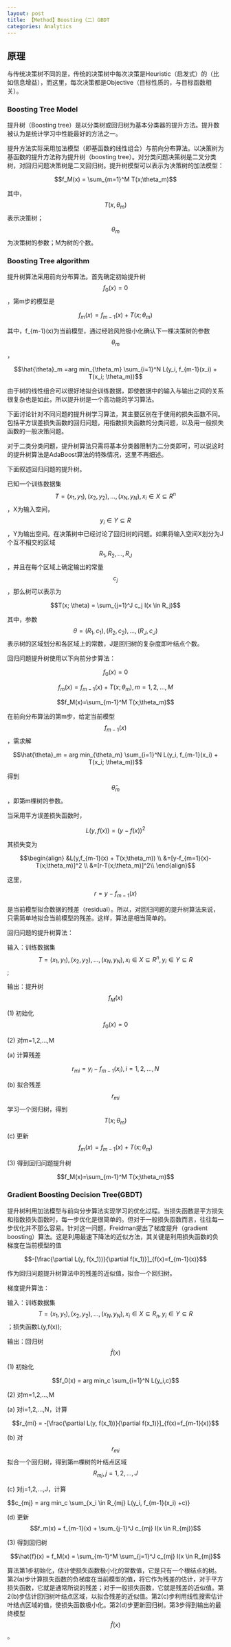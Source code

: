```yaml
---
layout: post
title: 【Method】Boosting（二）GBDT
categories: Analytics
---
```


## 原理

与传统决策树不同的是，传统的决策树中每次决策是Heuristic（启发式）的（比如信息增益），而这里，每次决策都是Objective（目标性质的，与目标函数相关）。

### Boosting Tree Model

提升树（Boosting tree）是以分类树或回归树为基本分类器的提升方法。提升数被认为是统计学习中性能最好的方法之一。

提升方法实际采用加法模型（即基函数的线性组合）与前向分布算法。以决策树为基函数的提升方法称为提升树（boosting tree）。对分类问题决策树是二叉分类树，对回归问题决策树是二叉回归树。提升树模型可以表示为决策树的加法模型：

$$f_M(x) = \sum_{m=1}^M T(x;\theta_m)$$

其中，$$T(x,\theta_m)$$表示决策树；$$\theta_m$$为决策树的参数；M为树的个数。

### Boosting Tree algorithm

提升树算法采用前向分布算法。首先确定初始提升树$$f_0(x)=0$$，第m步的模型是

$$f_m(x) = f_{m-1}(x)+T(x; \theta_m)$$

其中，f_{m-1}(x)为当前模型，通过经验风险极小化确认下一棵决策树的参数$$\theta_m$$，

$$\hat{\theta}_m  =arg min_{\theta_m} \sum_{i=1}^N L(y_i, f_{m-1}(x_i) + T(x_i; \theta_m))$$

由于树的线性组合可以很好地拟合训练数据，即使数据中的输入与输出之间的关系很复杂也是如此，所以提升树是一个高功能的学习算法。

下面讨论针对不同问题的提升树学习算法，其主要区别在于使用的损失函数不同。包括平方误差损失函数的回归问题，用指数损失函数的分类问题，以及用一般损失函数的一般决策问题。

对于二类分类问题，提升树算法只需将基本分类器限制为二分类即可，可以说这时的提升树算法是AdaBoost算法的特殊情况，这里不再细述。

下面叙述回归问题的提升树。

已知一个训练数据集$$T={(x_1,y_1),(x_2,y_2),...,(x_N,y_N)}, x_i \in X \subseteq R^n $$，X为输入空间，$$y_i \in Y \subseteq R$$，Y为输出空间。在决策树中已经讨论了回归树的问题。如果将输入空间X划分为J个互不相交的区域$$R_1, R_2,...,R_J$$，并且在每个区域上确定输出的常量$$c_j$$，那么树可以表示为

$$T(x; \theta) = \sum_{j=1}^J c_j I(x \in R_j)$$

其中，参数$$\theta={(R_1,c_1),(R_2,c_2),...,(R_J,c_J)}$$表示树的区域划分和各区域上的常数，J是回归树的复杂度即叶结点个数。

回归问题提升树使用以下向前分步算法：

$$f_0(x)=0$$

$$f_m(x)=f_{m-1}(x)+T(x;\theta_m), m=1,2,...,M$$

$$f_M(x)=\sum_{m-1}^M T(x;\theta_m)$$

在前向分布算法的第m步，给定当前模型$$f_{m-1}(x)$$，需求解

$$\hat{\theta}_m = arg min_{\theta_m} \sum_{i=1}^N L(y_i, f_{m-1}(x_i) + T(x_i; \theta_m))$$

得到$$\hat{\theta}_m$$，即第m棵树的参数。

当采用平方误差损失函数时，

$$L(y,f(x)) = (y-f(x))^2$$

其损失变为

$$\begin{align}
&L(y,f_{m-1}(x) + T(x;\theta_m)) \\
&=[y-f_{m=1}(x)-T(x;\theta_m)]^2 \\
&=[r-T(x;\theta_m)]^2\\
\end{align}$$

这里，

$$r=y-f_{m-1}(x)$$

是当前模型拟合数据的残差（residual）。所以，对回归问题的提升树算法来说，只需简单地拟合当前模型的残差。这样，算法是相当简单的。

回归问题的提升树算法：

输入：训练数据集$$T={(x_1,y_1),(x_2,y_2),...,(x_N,y_N)}, x_i \in X \subseteq R^n, y_i \in Y \subseteq R$$;

输出：提升树$$f_M(x)$$

(1) 初始化$$f_0(x)=0$$

(2) 对m=1,2,...,M

(a) 计算残差

$$r_{mi}=y_i-f_{m-1}(x_i), i=1,2,...,N$$

(b) 拟合残差$$r_{mi}$$学习一个回归树，得到$$T(x;\theta_m)$$

(c) 更新$$f_m(x)=f_{m-1}(x)+T(x;\theta_m)$$

(3) 得到回归问题提升树

$$f_M(x)=\sum_{m-1}^M T(x;\theta_m)$$

### Gradient Boosting Decision Tree(GBDT)

提升树利用加法模型与前向分步算法实现学习的优化过程。当损失函数是平方损失和指数损失函数时，每一步优化是很简单的。但对于一般损失函数而言，往往每一步优化并不那么容易。针对这一问题，Freidman提出了梯度提升（gradient boosting）算法。这是利用最速下降法的近似方法，其关键是利用损失函数的负梯度在当前模型的值

$$-[\frac{\partial L(y, f(x_1))}{\partial f(x_1)}]_{f(x)=f_{m-1}(x)}$$

作为回归问题提升树算法中的残差的近似值，拟合一个回归树。

梯度提升算法：

输入：训练数据集$$T={(x_1,y_1),(x_2,y_2),...,(x_N,y_N)},x_i \in X \subseteq R_n, y_i \in Y \subseteq R$$；损失函数L(y,f(x));

输出：回归树$$\hat{f}(x)$$

(1) 初始化

$$f_0(x) = arg min_c \sum_{i=1}^N L(y_i,c)$$

(2) 对m=1,2,...,M

(a) 对i=1,2,...,N，计算

$$r_{mi} = -[\frac{\partial L(y, f(x_1))}{\partial f(x_1)}]_{f(x)=f_{m-1}(x)}$$

(b) 对$$r_{mi}$$拟合一个回归树，得到第m棵树的叶结点区域$$R_{mj},j=1,2,...,J$$

(c) 对j=1,2,...,J，计算

$$c_{mj} = arg min_c \sum_{x_i \in R_{mj} L(y_i, f_{m-1}(x_i) +c)}

(d) 更新$$f_m(x) = f_{m-1}(x) + \sum_{j-1}^J c_{mj} I(x \in R_{mj})$$

(3) 得到回归树

$$\hat{f}(x) = f_M(x) = \sum_{m-1}^M \sum_{j=1}^J c_{mj} I(x \in R_{mj}$$

算法第1步初始化，估计使损失函数极小化的常数值，它是只有一个根结点的树。第2(a)步计算损失函数的负梯度在当前模型的值，将它作为残差的估计，对于平方损失函数，它就是通常所说的残差；对于一般损失函数，它就是残差的近似值。第2(b)步估计回归树叶结点区域，以拟合残差的近似值。第2(c)步利用线性搜索估计叶结点区域的值，使损失函数极小化。第2(d)步更新回归树。第3步得到输出的最终模型$$\hat{f}(x)$$。

